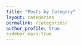 ```yaml
---
title: "Posts by Category"
layout: categories
permalink: /categories/
author_profile: true
sidebar_main:true
---
```

